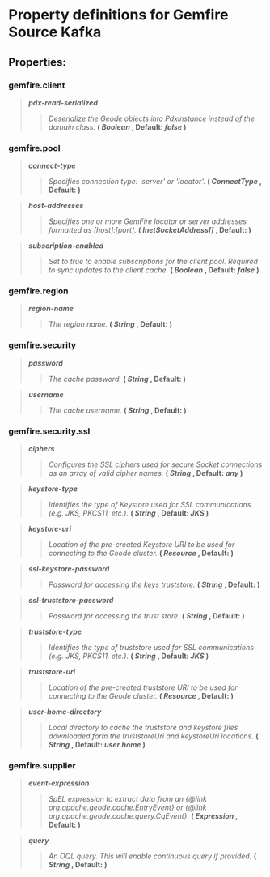 # Property definitions for **Gemfire Source Kafka**
## Properties:

### gemfire.client

> **_pdx-read-serialized_** 
 >> _Deserialize the Geode objects into PdxInstance instead of the domain class._ **( _Boolean_ , Default: _false_ )** 
 


### gemfire.pool

> **_connect-type_** 
 >> _Specifies connection type: 'server' or 'locator'._ **( _ConnectType_ , Default: _<none>_ )** 
 

> **_host-addresses_** 
 >> _Specifies one or more GemFire locator or server addresses formatted as [host]:[port]._ **( _InetSocketAddress[]_ , Default: _<none>_ )** 
 

> **_subscription-enabled_** 
 >> _Set to true to enable subscriptions for the client pool. Required to sync updates to the client cache._ **( _Boolean_ , Default: _false_ )** 
 


### gemfire.region

> **_region-name_** 
 >> _The region name._ **( _String_ , Default: _<none>_ )** 
 


### gemfire.security

> **_password_** 
 >> _The cache password._ **( _String_ , Default: _<none>_ )** 
 

> **_username_** 
 >> _The cache username._ **( _String_ , Default: _<none>_ )** 
 


### gemfire.security.ssl

> **_ciphers_** 
 >> _Configures the SSL ciphers used for secure Socket connections as an array of valid cipher names._ **( _String_ , Default: _any_ )** 
 

> **_keystore-type_** 
 >> _Identifies the type of Keystore used for SSL communications (e.g. JKS, PKCS11, etc.)._ **( _String_ , Default: _JKS_ )** 
 

> **_keystore-uri_** 
 >> _Location of the pre-created Keystore URI to be used for connecting to the Geode cluster._ **( _Resource_ , Default: _<none>_ )** 
 

> **_ssl-keystore-password_** 
 >> _Password for accessing the keys truststore._ **( _String_ , Default: _<none>_ )** 
 

> **_ssl-truststore-password_** 
 >> _Password for accessing the trust store._ **( _String_ , Default: _<none>_ )** 
 

> **_truststore-type_** 
 >> _Identifies the type of truststore used for SSL communications (e.g. JKS, PKCS11, etc.)._ **( _String_ , Default: _JKS_ )** 
 

> **_truststore-uri_** 
 >> _Location of the pre-created truststore URI to be used for connecting to the Geode cluster._ **( _Resource_ , Default: _<none>_ )** 
 

> **_user-home-directory_** 
 >> _Local directory to cache the truststore and keystore files downloaded form the truststoreUri and keystoreUri locations._ **( _String_ , Default: _user.home_ )** 
 


### gemfire.supplier

> **_event-expression_** 
 >> _SpEL expression to extract data from an {@link org.apache.geode.cache.EntryEvent} or {@link org.apache.geode.cache.query.CqEvent}._ **( _Expression_ , Default: _<none>_ )** 
 

> **_query_** 
 >> _An OQL query. This will enable continuous query if provided._ **( _String_ , Default: _<none>_ )** 
 

